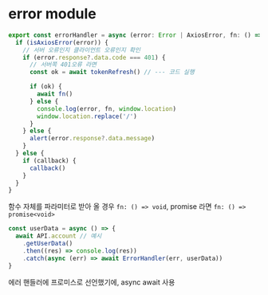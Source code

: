 # error module

```ts
export const errorHandler = async (error: Error | AxiosError, fn: () => Promise<void>, callback?: () => void) => {
  if (isAxiosError(error)) {
    // 서버 오류인지 클라이언트 오류인지 확인
    if (error.response?.data.code === 401) {
      // 서버쪽 401오류 라면
      const ok = await tokenRefresh() // --- 코드 실행

      if (ok) {
        await fn()
      } else {
        console.log(error, fn, window.location)
        window.location.replace('/')
      }
    } else {
      alert(error.response?.data.message)
    }
  } else {
    if (callback) {
      callback()
    }
  }
}
```

함수 자체를 파라미터로 받아 올 경우 `fn: () => void`, promise 라면 `fn: () => promise<void>`

```ts
const userData = async () => {
  await API.account // 예시
    .getUserData()
    .then((res) => console.log(res))
    .catch(async (err) => await ErrorHandler(err, userData))
}
```

에러 핸들러에 프로미스로 선언했기에, async await 사용
